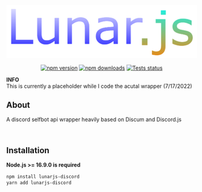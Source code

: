 <div align="center">
    <br />
    <p>
        <a href="https://www.lunarjs.com" target="_blank"><img src="./img/lunar.png" width='546'></a>
    </p>
    <p>
        <a href="https://www.npmjs.com/package/lunarjs-discord"><img src="https://img.shields.io/npm/v/lunarjs-discord.svg?maxAge=3600" alt="npm version" /></a>
        <a href="https://www.npmjs.com/package/lunarjs-discord"><img src="https://img.shields.io/npm/dt/lunarjs-discord.svg?maxAge=3600" alt="npm downloads" /></a>
        <a href="https://github.com/TheDevYellowy/lunar.js/actions"><img src="https://github.com/TheDevYellowy/lunar.js/actions/workflows/test.yml/badge.svg" alt="Tests status" /></a>
    </p>
</div>

**INFO** <br />
This is currently a placeholder while I code the acutal wrapper (7/17/2022)

## About

A discord selfbot api wrapper heavily based on Discum and Discord.js

<br />

## Installation

**Node.js >= 16.9.0 is required**

```sh-session
npm install lunarjs-discord
yarn add lunarjs-discord
```
